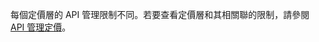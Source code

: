 每個定價層的 API 管理限制不同。若要查看定價層和其相關聯的限制，請參閱 [API 管理定價](http://azure.microsoft.com/pricing/details/api-management/)。

<!---HONumber=July15_HO3-->